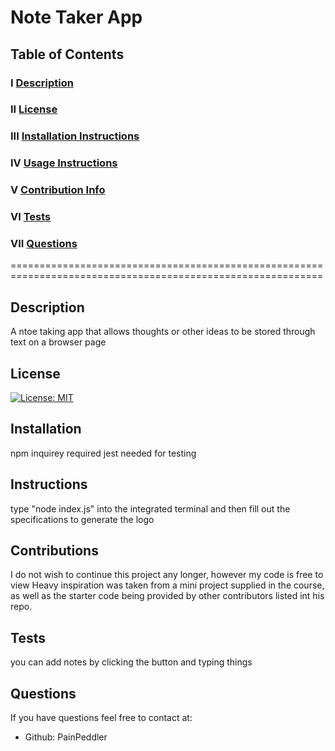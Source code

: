 # Note Taker App
  
  ## Table of Contents
  
  ### I   [Description](#description)
  ### II  [License](#license)
  ### III [Installation Instructions](#installation)
  ### IV  [Usage Instructions](#instructions)
  ### V   [Contribution Info](#contributions)
  ### VI  [Tests](#tests)
  ### VII [Questions](#questions)
  

  ============================================================================================================
  ## Description
 A ntoe taking app that allows thoughts or other ideas to be stored through text on a browser page
  ## License
  [![License: MIT](https://img.shields.io/badge/License-MIT-yellow.svg)](https://opensource.org/licenses/MIT)
  ## Installation
  npm inquirey required
  jest needed for testing
  ## Instructions
  type "node index.js" into the integrated terminal and then fill out the specifications to generate the logo
  ## Contributions
  I do not wish to continue this project any longer, however my code is free to view
  Heavy inspiration was taken from a mini project supplied in the course, as well as the starter code being provided by other contributors listed int his repo.
  ## Tests
  you can add notes by clicking the button and typing things
  ## Questions

  If you have questions feel free to contact at:
  - Github: PainPeddler